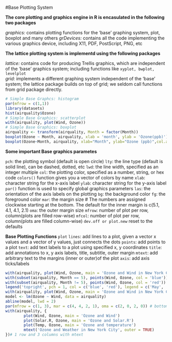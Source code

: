 #Base Plotting System

**The core plotting and graphics engine in R is encasulated in the following two packages**

*graphics:* contains plotting functions for the ‘base’ graphing system, plot, boxplot and many others
*grDevices:* contains all the code implementing the various graphics device, including X11, PDF, PostScript, PNG, etc

**The lattice plotting system is implementd using the following packages** 

*lattice:* contains code for producing Trellis graphics, which are independent of the ‘base’ graphics system; including functions like `xyplot, bwplot, levelplot`    
*grid:* implements a different graphing system independent of the ‘base’ system; the lattice package builds on top of grid; we seldom call functions from grid package directly.

```r
# Simple Base Graphcs: histogram
par(mfrow = c(1,1))
library(datasets)
hist(airquality$Ozone)
# Simple Base Graphics: scatterplot
with(airquality, plot(Wind, Ozone))
# Simple Base Graphics: boxplot
airquality <- transform(airquality, Month = factor(Month))
boxplot(Ozone ~ Month, airquality, xlab = 'month', ylab = 'Ozone(ppb)')
boxplot(Ozone~Month, airquality, xlab="Month", ylab="Ozone (ppb)",col.axis="blue",col.lab="red")
```
**Some important Base graphics parametes**

`pch`: the plotting symbol (default is open circle)
`lty`: the line type (default is solid line), can be dashed, dotted, etc
`lwd`: the line width, specified as an integer multiple
`col`: the plotting color, specified as a number, string, or hex code
`colors()` function gives you a vector of colors by name
`xlab`: character string for the x-axis label
`ylab`: character string for the y-axis label
`par()` function is used to specify global graphics parameters
`las`: the orientation of the axis labels on the plotting
`bg`: the background color
`fg`: the foreground color
`mar`: the margin size # The numbers are assigned clockwise starting at the bottom. The default for the inner margin is c(5.1, 4.1, 4.1, 2.1) 
`oma`: the outer margin size
`mfrow`: number of plot per row, column(plots are filled row-wise)
`mfcol`: number of plot per row, column(plots are filled column-wise)
`dev.off or plot.new` reset to the defaults

**Base Plotting Functions**
`plot`
`lines`: add lines to a plot, given a vector x values and a vector of y values, just connects the dots
`points`: add points to a plot
`text`: add text labels to a plot using specified x, y coordinates
`title`: add annotations to x, y axis labels, title, subtitle, outer margin
`mtext`: add arbitrary text to the margins (inner or outer)of the plot
`axis`: add axis ticks/labels

```r
with(airquality, plot(Wind, Ozone, main = 'Ozone and Wind in New York City'), type = 'n')
with(subset(airquality, Month == 5), points(Wind, Ozone, col = 'blue'))
with(subset(airquality, Month != 5), points(Wind, Ozone, col = 'red'))
legend('topright', pch = 1, col = c('blue', 'red'), legend = c('May', 'Other months'))
with(airquality, plot(Wind, Ozone, main = 'Ozone and Wind in New York City'), pch = 5)
model <- lm(Ozone ~ Wind, data = airquality)
abline(model, lwd = 2)
par(mfrow = c(1, 3), mar = c(4, 4, 2, 1), oma = c(2, 0, 2, 0)) # bottom left top right
with(airquality, {
        plot(Wind, Ozone, main = 'Ozone and Wind')
        plot(Solar.R, Ozone, main = 'Ozone and Solar.R')
        plot(Temp, Ozone, main = 'Ozone and temperature')
        mtext('Ozone and Weather in New York City', outer = TRUE)
})# 1 row and 3 columns with mtext
```

